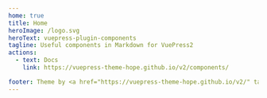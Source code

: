 ```yaml
---
home: true
title: Home
heroImage: /logo.svg
heroText: vuepress-plugin-components
tagline: Useful components in Markdown for VuePress2
actions:
  - text: Docs
    link: https://vuepress-theme-hope.github.io/v2/components/

footer: Theme by <a href="https://vuepress-theme-hope.github.io/v2/" target="_blank">VuePress Theme Hope</a> | MIT Licensed, Copyright © 2019-present Mr.Hope
---
```

